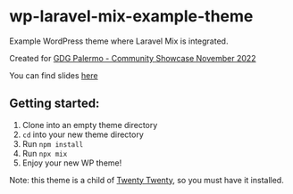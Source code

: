 # wp-laravel-mix-example-theme
Example WordPress theme where Laravel Mix is integrated.

Created for [GDG Palermo - Community Showcase November 2022](https://gdg.community.dev/events/details/google-gdg-palermo-presents-community-showcase-november-2022-part-2/)

You can find slides [here](https://speakerdeck.com/thebatclaudio/wordpress-plus-laravel-mix)

## Getting started:

1. Clone into an empty theme directory 
2. `cd` into your new theme directory
3. Run `npm install`
4. Run `npx mix`
5. Enjoy your new WP theme!

Note: this theme is a child of [Twenty Twenty](https://it.wordpress.org/themes/twentytwenty/), so you must have it installed.

